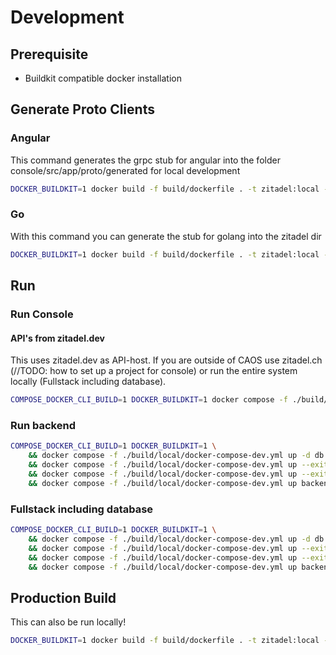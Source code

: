 
# Development

## Prerequisite

- Buildkit compatible docker installation

## Generate Proto Clients

### Angular

This command generates the grpc stub for angular into the folder console/src/app/proto/generated for local development

```Bash
DOCKER_BUILDKIT=1 docker build -f build/dockerfile . -t zitadel:local --target npm-copy -o .
```

### Go

With this command you can generate the stub for golang into the zitadel dir 

```Bash
DOCKER_BUILDKIT=1 docker build -f build/dockerfile . -t zitadel:local --target go-copy -o .
```

## Run

### Run Console


#### API's from zitadel.dev

This uses zitadel.dev as API-host. If you are outside of CAOS use zitadel.ch (//TODO: how to set up a project for console) or run the entire system locally (Fullstack including database).

```Bash
COMPOSE_DOCKER_CLI_BUILD=1 DOCKER_BUILDKIT=1 docker compose -f ./build/local/docker-compose-dev.yml up backend-run frontend-run
```

### Run backend

```Bash
COMPOSE_DOCKER_CLI_BUILD=1 DOCKER_BUILDKIT=1 \
    && docker compose -f ./build/local/docker-compose-dev.yml up -d db \
    && docker compose -f ./build/local/docker-compose-dev.yml up --exit-code-from db-migrations db-migrations \
    && docker compose -f ./build/local/docker-compose-dev.yml up --exit-code-from backend-setup backend-setup \
    && docker compose -f ./build/local/docker-compose-dev.yml up backend-run
```

### Fullstack including database

```Bash
COMPOSE_DOCKER_CLI_BUILD=1 DOCKER_BUILDKIT=1 \
    && docker compose -f ./build/local/docker-compose-dev.yml up -d db \
    && docker compose -f ./build/local/docker-compose-dev.yml up --exit-code-from db-migrations db-migrations \
    && docker compose -f ./build/local/docker-compose-dev.yml up --exit-code-from backend-setup backend-setup \
    && docker compose -f ./build/local/docker-compose-dev.yml up backend-run frontend-local-run
```

## Production Build

This can also be run locally!

```Bash
DOCKER_BUILDKIT=1 docker build -f build/dockerfile . -t zitadel:local --build-arg ENV=prod
```
